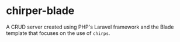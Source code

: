 # chirper-blade

A CRUD server created using PHP's Laravel framework and the Blade template that focuses on the use of `chirps`.
